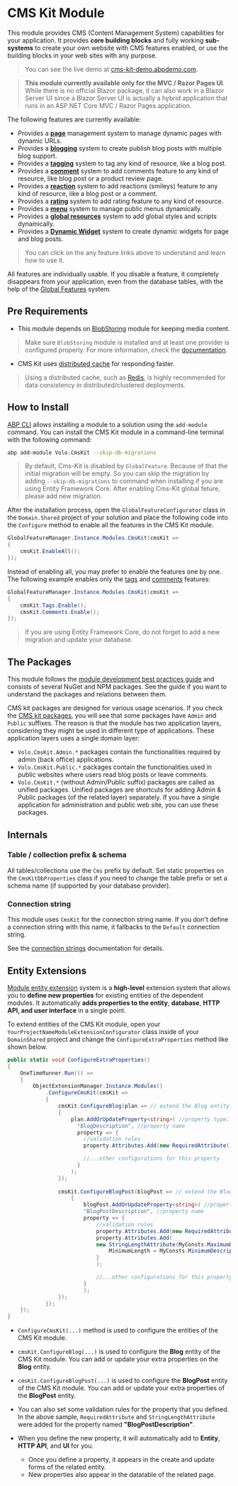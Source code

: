 # CMS Kit Module

This module provides CMS (Content Management System) capabilities for your application. It provides **core building blocks** and fully working **sub-systems** to create your own website with CMS features enabled, or use the building blocks in your web sites with any purpose.

> You can see the live demo at [cms-kit-demo.abpdemo.com](https://cms-kit-demo.abpdemo.com/).

> **This module currently available only for the MVC / Razor Pages UI**. While there is no official Blazor package, it can also work in a Blazor Server UI since a Blazor Server UI is actually a hybrid application that runs in an ASP.NET Core MVC / Razor Pages application.

The following features are currently available:

* Provides a [**page**](./pages.md) management system to manage dynamic pages with dynamic URLs.
* Provides a [**blogging**](./blogging.md) system to create publish blog posts with multiple blog support.
* Provides a [**tagging**](./tags.md) system to tag any kind of resource, like a blog post.
* Provides a [**comment**](./comments.md) system to add comments feature to any kind of resource, like blog post or a product review page.
* Provides a [**reaction**](./reactions.md) system to add reactions (smileys) feature to any kind of resource, like a blog post or a comment.
* Provides a [**rating**](./ratings.md) system to add rating feature to any kind of resource.
* Provides a [**menu**](./menus.md) system to manage public menus dynamically.
* Provides a [**global resources**](./global-resources.md) system to add global styles and scripts dynamically.
* Provides a [**Dynamic Widget**](./dynamic-widget.md) system to create dynamic widgets for page and blog posts.

> You can click on the any feature links above to understand and learn how to use it.

All features are individually usable. If you disable a feature, it completely disappears from your application, even from the database tables, with the help of the [Global Features](../../framework/infrastructure/global-features.md) system.

## Pre Requirements

-  This module depends on [BlobStoring](../../framework/infrastructure/blob-storing) module for keeping media content.
> Make sure `BlobStoring` module is installed and at least one provider is configured properly. For more information, check the [documentation](../../framework/infrastructure/blob-storing).

- CMS Kit uses [distributed cache](../../framework/fundamentals/caching.md) for responding faster. 
> Using a distributed cache, such as [Redis](../../framework/fundamentals/redis-cache.md), is highly recommended for data consistency in distributed/clustered deployments.

## How to Install

[ABP CLI](../../cli) allows installing a module to a solution using the `add-module` command. You can install the CMS Kit module in a command-line terminal with the following command:

```bash
abp add-module Volo.CmsKit --skip-db-migrations
```

> By default, Cms-Kit is disabled by `GlobalFeature`. Because of that the initial migration will be empty. So you can skip the migration by adding `--skip-db-migrations` to command when installing if you are using Entity Framework Core. After enabling Cms-Kit global feture, please add new migration.

After the installation process, open the `GlobalFeatureConfigurator` class in the `Domain.Shared` project of your solution and place the following code into the `Configure` method to enable all the features in the CMS Kit module.

```csharp
GlobalFeatureManager.Instance.Modules.CmsKit(cmsKit =>
{
    cmsKit.EnableAll();
});
```

Instead of enabling all, you may prefer to enable the features one by one. The following example enables only the [tags](./tags.md) and [comments](./comments.md) features:

````csharp
GlobalFeatureManager.Instance.Modules.CmsKit(cmsKit =>
{
    cmsKit.Tags.Enable();
    cmsKit.Comments.Enable();
});
````

> If you are using Entity Framework Core, do not forget to add a new migration and update your database.

## The Packages

This module follows the [module development best practices guide](../../framework/architecture/best-practices) and consists of several NuGet and NPM packages. See the guide if you want to understand the packages and relations between them.

CMS kit packages are designed for various usage scenarios. If you check the [CMS kit packages](https://www.nuget.org/packages?q=Volo.CmsKit), you will see that some packages have `Admin` and `Public` suffixes. The reason is that the module has two application layers, considering they might be used in different type of applications. These application layers uses a single domain layer:

 - `Volo.CmsKit.Admin.*` packages contain the functionalities required by admin (back office) applications.
 - `Volo.CmsKit.Public.*` packages contain the functionalities used in public websites where users read blog posts or leave comments.
 - `Volo.CmsKit.*` (without Admin/Public suffix) packages are called as unified packages. Unified packages are shortcuts for adding Admin & Public packages (of the related layer) separately. If you have a single application for administration and public web site, you can use these packages.

## Internals

### Table / collection prefix & schema

All tables/collections use the `Cms` prefix by default. Set static properties on the `CmsKitDbProperties` class if you need to change the table prefix or set a schema name (if supported by your database provider).

### Connection string

This module uses `CmsKit` for the connection string name. If you don't define a connection string with this name, it fallbacks to the `Default` connection string.

See the [connection strings](../../framework/fundamentals/connection-strings.md) documentation for details.

## Entity Extensions

[Module entity extension](../../framework/architecture/modularity/extending/module-entity-extensions.md) system is a **high-level** extension system that allows you to **define new properties** for existing entities of the dependent modules. It automatically **adds properties to the entity**, **database**, **HTTP API, and user interface** in a single point.

To extend entities of the CMS Kit module, open your `YourProjectNameModuleExtensionConfigurator` class inside of your `DomainShared` project and change the `ConfigureExtraProperties` method like shown below.

```csharp
public static void ConfigureExtraProperties()
{
    OneTimeRunner.Run(() =>
    {
        ObjectExtensionManager.Instance.Modules()
            .ConfigureCmsKit(cmsKit =>
            {
                cmsKit.ConfigureBlog(plan => // extend the Blog entity
                {
                    plan.AddOrUpdateProperty<string>( //property type: string
                      "BlogDescription", //property name
                      property => {
                        //validation rules
                        property.Attributes.Add(new RequiredAttribute()); //adds required attribute to the defined property

                        //...other configurations for this property
                      }
                    );
                });
              
                cmsKit.ConfigureBlogPost(blogPost => // extend the BlogPost entity
                    {
                        blogPost.AddOrUpdateProperty<string>( //property type: string
                        "BlogPostDescription", //property name
                        property => {
                            //validation rules
                            property.Attributes.Add(new RequiredAttribute()); //adds required attribute to the defined property
                            property.Attributes.Add(
                            new StringLengthAttribute(MyConsts.MaximumDescriptionLength) {
                                MinimumLength = MyConsts.MinimumDescriptionLength
                            }
                            );

                            //...other configurations for this property
                        }
                        );
                });  
            });
    });
}
```
 
* `ConfigureCmsKit(...)` method is used to configure the entities of the CMS Kit module.

* `cmsKit.ConfigureBlog(...)` is used to configure the **Blog** entity of the CMS Kit module. You can add or update your extra properties on the **Blog** entity. 

* `cmsKit.ConfigureBlogPost(...)` is used to configure the **BlogPost** entity of the CMS Kit module. You can add or update your extra properties of the **BlogPost** entity.

* You can also set some validation rules for the property that you defined. In the above sample, `RequiredAttribute` and `StringLengthAttribute` were added for the property named **"BlogPostDescription"**. 

* When you define the new property, it will automatically add to **Entity**, **HTTP API**, and **UI** for you. 
  * Once you define a property, it appears in the create and update forms of the related entity. 
  * New properties also appear in the datatable of the related page.

